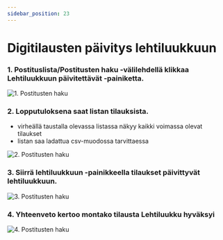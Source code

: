 ```yaml
---
sidebar_position: 23
---
```


# Digitilausten päivitys lehtiluukkuun 

### 1. Postituslista/Postitusten haku -välilehdellä klikkaa **Lehtiluukkuun päivitettävät** -painiketta.

![1. Postitusten haku](/img/ohjeet/lehtiluukku1.png)

### 2. Lopputuloksena saat listan tilauksista.

- virheällä taustalla olevassa listassa näkyy kaikki voimassa olevat tilaukset
- listan saa ladattua csv-muodossa tarvittaessa

![2. Postitusten haku](/img/ohjeet/lehtiluukku2.png)

### 3. **Siirrä lehtiluukkuun** -painikkeella tilaukset päivittyvät lehtiluukkuun.

![3. Postitusten haku](/img/ohjeet/lehtiluukku2.png)

### 4. Yhteenveto kertoo montako tilausta Lehtiluukku hyväksyi

![4. Postitusten haku](/img/ohjeet/lehtiluukku3.png)

